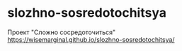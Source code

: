 # slozhno-sosredotochitsya
Проект "Сложно сосредоточиться"
https://wisemarginal.github.io/slozhno-sosredotochitsya/
